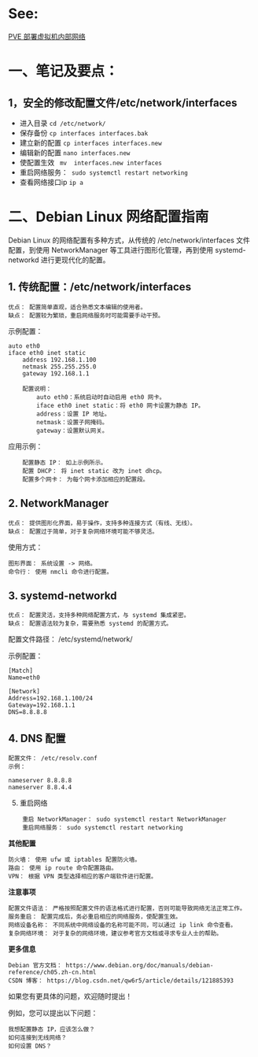 # See: 
[PVE 部署虚拟机内部网络](https://invites.fun/d/25411)

# 一、笔记及要点：
## 1，安全的修改配置文件/etc/network/interfaces
- 进入目录 ```cd /etc/network/```
- 保存备份 ```cp interfaces interfaces.bak```
- 建立新的配置 ``` cp interfaces interfaces.new ```
- 编辑新的配置 ``` nano interfaces.new ```
- 使配置生效 ``` mv  interfaces.new interfaces```
- 重启网络服务：``` sudo systemctl restart networking```
- 查看网络接口ip ``` ip a ```


# 二、Debian Linux 网络配置指南

Debian Linux 的网络配置有多种方式，从传统的 /etc/network/interfaces 文件配置，到使用 NetworkManager 等工具进行图形化管理，再到使用 systemd-networkd 进行更现代化的配置。
## 1. 传统配置：/etc/network/interfaces

    优点： 配置简单直观，适合熟悉文本编辑的使用者。
    缺点： 配置较为繁琐，重启网络服务时可能需要手动干预。

示例配置：
```
auto eth0
iface eth0 inet static
    address 192.168.1.100
    netmask 255.255.255.0
    gateway 192.168.1.1

    配置说明：
        auto eth0：系统启动时自动启用 eth0 网卡。
        iface eth0 inet static：将 eth0 网卡设置为静态 IP。
        address：设置 IP 地址。
        netmask：设置子网掩码。
        gateway：设置默认网关。
```
应用示例：
```
    配置静态 IP： 如上示例所示。
    配置 DHCP： 将 inet static 改为 inet dhcp。
    配置多个网卡： 为每个网卡添加相应的配置段。
```
## 2. NetworkManager

    优点： 提供图形化界面，易于操作，支持多种连接方式（有线、无线）。
    缺点： 配置过于简单，对于复杂网络环境可能不够灵活。

使用方式：

    图形界面： 系统设置 -> 网络。
    命令行： 使用 nmcli 命令进行配置。

## 3. systemd-networkd

    优点： 配置灵活，支持多种网络配置方式，与 systemd 集成紧密。
    缺点： 配置语法较为复杂，需要熟悉 systemd 的配置方式。

配置文件路径： /etc/systemd/network/

示例配置：
```
[Match]
Name=eth0

[Network]
Address=192.168.1.100/24
Gateway=192.168.1.1
DNS=8.8.8.8
```
## 4. DNS 配置

    配置文件： /etc/resolv.conf
    示例：
```
nameserver 8.8.8.8
nameserver 8.8.4.4
```
5. 重启网络
```
    重启 NetworkManager： sudo systemctl restart NetworkManager
    重启网络服务： sudo systemctl restart networking
```
**其他配置**

    防火墙： 使用 ufw 或 iptables 配置防火墙。
    路由： 使用 ip route 命令配置路由。
    VPN： 根据 VPN 类型选择相应的客户端软件进行配置。

**注意事项**

    配置文件语法： 严格按照配置文件的语法格式进行配置，否则可能导致网络无法正常工作。
    服务重启： 配置完成后，务必重启相应的网络服务，使配置生效。
    网络设备名称： 不同系统中网络设备的名称可能不同，可以通过 ip link 命令查看。
    复杂网络环境： 对于复杂的网络环境，建议参考官方文档或寻求专业人士的帮助。

**更多信息**

    Debian 官方文档： https://www.debian.org/doc/manuals/debian-reference/ch05.zh-cn.html
    CSDN 博客： https://blog.csdn.net/qw6r5/article/details/121885393

如果您有更具体的问题，欢迎随时提出！

例如，您可以提出以下问题：

    我想配置静态 IP，应该怎么做？
    如何连接到无线网络？
    如何设置 DNS？
